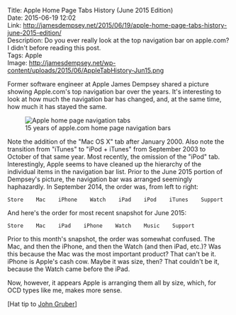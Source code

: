 Title: Apple Home Page Tabs History (June 2015 Edition)  
Date: 2015-06-19 12:02  
Link: http://jamesdempsey.net/2015/06/19/apple-home-page-tabs-history-june-2015-edition/  
Description: Do you ever really look at the top navigation bar on apple.com? I didn't before reading this post.  
Tags: Apple  
Image: http://jamesdempsey.net/wp-content/uploads/2015/06/AppleTabHistory-Jun15.png  

Former software engineer at Apple James Dempsey shared a picture showing Apple.com's top navigation bar over the years. It's interesting to look at how much the navigation bar has changed, and, at the same time, how much it has stayed the same. 

<figure>
	<img class="screenshot" src="http://jamesdempsey.net/wp-content/uploads/2015/06/AppleTabHistory-Jun15.png" alt="Apple home page navigation tabs" title="Apple home page navigation tabs">
	<figcaption>15 years of apple.com home page navigation bars</figcaption>
</figure>

Note the addition of the "Mac OS X" tab after January 2000. Also note the transition from "iTunes" to "iPod + iTunes" from September 2003 to October of that same year. Most recently, the omission of the "iPod" tab. Interestingly, Apple seems to have cleaned up the hierarchy of the individual items in the navigation bar list. Prior to the June 2015 portion of Dempsey's picture, the navigation bar was arranged seemingly haphazardly. In September 2014, the order was, from left to right: 

```
Store    Mac    iPhone    Watch    iPad    iPod    iTunes    Support
```

And here's the order for most recent snapshot for June 2015:

```
Store    Mac    iPad    iPhone    Watch    Music    Support
```

Prior to this month's snapshot, the order was somewhat confused. The Mac, and then the iPhone, and then the Watch (and then iPad, etc.)? Was this because the Mac was the most important product? That can't be it. iPhone is Apple's cash cow. Maybe it was size, then? That couldn't be it, because the Watch came before the iPad.

Now, however, it appears Apple is arranging them all by size, which, for OCD types like me, makes more sense.

[Hat tip to [John Gruber][twitter]]

[twitter]: https://twitter.com/jamesdempsey/status/611946629386518528 "James Dempsey's tweet sharing his blog post"